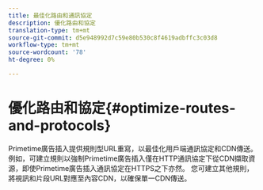 ```yaml
---
title: 最佳化路由和通訊協定
description: 優化路由和協定
translation-type: tm+mt
source-git-commit: d5e948992d7c59e80b530c8f4619adbffc3c03d8
workflow-type: tm+mt
source-wordcount: '78'
ht-degree: 0%

---
```



# 優化路由和協定{#optimize-routes-and-protocols}

Primetime廣告插入提供規則型URL重寫，以最佳化用戶端通訊協定和CDN傳送。  例如，可建立規則以強制Primetime廣告插入僅在HTTP通訊協定下從CDN擷取資源，即使Primetime廣告插入通訊協定在HTTPS之下亦然。  您可建立其他規則，將視訊和片段URL對應至內容CDN，以確保單一CDN傳送。
